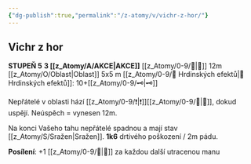 ```yaml
---
{"dg-publish":true,"permalink":"/z-atomy/v/vichr-z-hor/"}
---
```


## Vichr z hor
**STUPEŇ 5**
**3 [[z_Atomy/A/AKCE\|AKCE]]**
[[z_Atomy/0-9/🫱\|🫱]] 12m
[[z_Atomy/O/Oblast\|Oblast]] 5x5 m
[[z_Atomy/0-9/📶 Hrdinských efektů\|📶 Hrdinských efektů]]: 10+[[z_Atomy/0-9/🗝\|🗝]]

Nepřátelé v oblasti hází [[z_Atomy/0-9/❗\|❗]][[z_Atomy/0-9/🎯\|🎯]], dokud uspějí. Neúspěch = vynesen 12m.

Na konci Vašeho tahu nepřátelé spadnou a mají stav [[z_Atomy/S/Sražen\|Sražen]]. 
**1k6** drtivého poškození / 2m pádu.

**Posílení**: +1 [[z_Atomy/0-9/📶\|📶]] za každou další utracenou manu